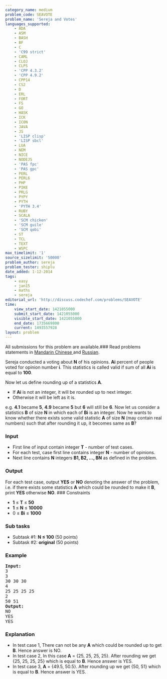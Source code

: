 ```yaml
---
category_name: medium
problem_code: SEAVOTE
problem_name: 'Sereja and Votes'
languages_supported:
    - ADA
    - ASM
    - BASH
    - BF
    - C
    - 'C99 strict'
    - CAML
    - CLOJ
    - CLPS
    - 'CPP 4.3.2'
    - 'CPP 4.9.2'
    - CPP14
    - CS2
    - D
    - ERL
    - FORT
    - FS
    - GO
    - HASK
    - ICK
    - ICON
    - JAVA
    - JS
    - 'LISP clisp'
    - 'LISP sbcl'
    - LUA
    - NEM
    - NICE
    - NODEJS
    - 'PAS fpc'
    - 'PAS gpc'
    - PERL
    - PERL6
    - PHP
    - PIKE
    - PRLG
    - PYPY
    - PYTH
    - 'PYTH 3.4'
    - RUBY
    - SCALA
    - 'SCM chicken'
    - 'SCM guile'
    - 'SCM qobi'
    - ST
    - TCL
    - TEXT
    - WSPC
max_timelimit: '1'
source_sizelimit: '50000'
problem_author: sereja
problem_tester: shiplu
date_added: 1-12-2014
tags:
    - easy
    - jan15
    - maths
    - sereja
editorial_url: 'http://discuss.codechef.com/problems/SEAVOTE'
time:
    view_start_date: 1421055000
    submit_start_date: 1421055000
    visible_start_date: 1421055000
    end_date: 1735669800
    current: 1493557928
layout: problem
---
```

All submissions for this problem are available.###  Read problems statements in [Mandarin Chinese ](http://www.codechef.com/download/translated/JAN15/mandarin/SEAVOTE.pdf) and [Russian](http://www.codechef.com/download/translated/JAN15/russian/SEAVOTE.pdf).

Sereja conducted a voting about **N** of his opinions. **Ai** percent of people voted for opinion number **i**. This statistics is called valid if sum of all **Ai** is equal to **100**.

Now let us define rounding up of a statistics **A**.

- If **Ai** is not an integer, it will be rounded up to next integer.
- Otherwise it will be left as it is.

e.g. **4.1** became **5**, **4.9** became **5** but **6** will still be **6**. Now let us consider a statistics **B** of size **N** in which each of **Bi** is an integer. Now he wants to know whether there exists some valid statistic **A** of size **N** (may contain real numbers) such that after rounding it up, it becomes same as **B**?

### Input

- First line of input contain integer **T** - number of test cases.
- For each test, case first line contains integer **N** - number of opinions.
- Next line contains **N** integers **B1, B2, ..., BN** as defined in the problem.

### Output

For each test case, output **YES** or **NO** denoting the answer of the problem, i.e. if there exists some statistics **A** which could be rounded to make it **B**, print **YES** otherwise **NO**. ### Constraints

- **1** ≤ **T** ≤ **50**
- **1** ≤ **N** ≤ **10000**
- 0 ≤ **Bi** ≤ **1000**

### Sub tasks

- Subtask #1: **N ≤ 100** (50 points)
- Subtask #2: **original** (50 points)

### Example

<pre><b>Input:</b>
3
3
30 30 30
4
25 25 25 25
2
50 51
<b>Output:</b>
NO
YES
YES
</pre>
### Explanation

- In test case 1, There can not be any **A** which could be rounded up to get **B**. Hence answer is NO.
- In test case 2, In this case **A** = {25, 25, 25, 25}. After rounding we get {25, 25, 25, 25} which is equal to **B**. Hence answer is YES.
- In test case 3, **A** = {49.5, 50.5}. After rounding up we get {50, 51} which is equal to **B**. Hence answer is YES.
